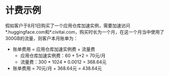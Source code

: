 # 计费示例

假如客户于8月1日购买了一个应用仓库加速实例，需要加速访问*.huggingface.com和*.civitai.com，购买时长为一个月，在这一个月当中使用了300GB的流量，则客户本月账单为：

- 账单费用 = 应用仓库加速实例费 + 流量费
  - 应用仓库加速实例费：60 + 5*2 = 70元/月
  - 流量费：300 * 1024 * 0.0012 = 368.64元
- 账单费用 = 70元/月 + 368.64元 = 438.64元
